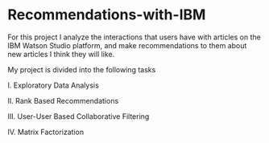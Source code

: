 # Recommendations-with-IBM
For this project I analyze the interactions that users have with articles on the IBM Watson Studio platform, and make recommendations to them about new articles I think they will like. 

My project is divided into the following tasks

I. Exploratory Data Analysis

II. Rank Based Recommendations

III. User-User Based Collaborative Filtering

IV. Matrix Factorization
